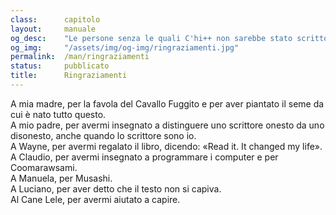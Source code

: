 ```yaml
---
class:      capitolo
layout:     manuale
og_desc:    "Le persone senza le quali C'hi++ non sarebbe stato scritto. (Decidete voi se sarebbe stato un bene o un male.)"
og_img:     "/assets/img/og-img/ringraziamenti.jpg"
permalink:  /man/ringraziamenti
status:     pubblicato
title:      Ringraziamenti
---
```


A mia madre, per la favola del Cavallo Fuggito e per aver piantato il seme da cui è nato tutto questo.<br />
A mio padre, per avermi insegnato a distinguere uno scrittore onesto da uno disonesto, anche quando lo scrittore sono io.<br />
A Wayne, per avermi regalato il libro, dicendo: «Read it. It changed my life».<br />
A Claudio, per avermi insegnato a programmare i computer e per Coomarawsami.<br />
A Manuela, per Musashi.<br />
A Luciano, per aver detto che il testo non si capiva.<br />
Al Cane Lele, per avermi aiutato a capire.<br />
<br />
<br />
<br />
